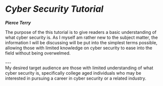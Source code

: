 # ***Cyber Security Tutorial***
**_Pierce Terry_**
<p>The purpose of the this tutorial is to give readers a basic understanding of what cyber security is. As I myself am rather new to the subject matter, the information I will be discussing will be put into the simplest terms possible, allowing those with limited knowledge on cyber security to ease into the field without being overwelmed.</p> 
--- <br>
My desired target audience are those with limited understanding of what cyber security is, specifically college aged individuals who may be interested in pursuing a career in cyber security or a related industry.
